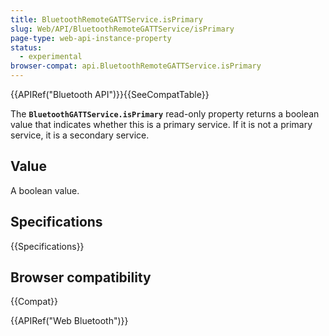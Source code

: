 ```yaml
---
title: BluetoothRemoteGATTService.isPrimary
slug: Web/API/BluetoothRemoteGATTService/isPrimary
page-type: web-api-instance-property
status:
  - experimental
browser-compat: api.BluetoothRemoteGATTService.isPrimary
---
```


{{APIRef("Bluetooth API")}}{{SeeCompatTable}}

The **`BluetoothGATTService.isPrimary`** read-only property
returns a boolean value that indicates whether this is a primary service. If it
is not a primary service, it is a secondary service.

## Value

A boolean value.

## Specifications

{{Specifications}}

## Browser compatibility

{{Compat}}

{{APIRef("Web Bluetooth")}}
